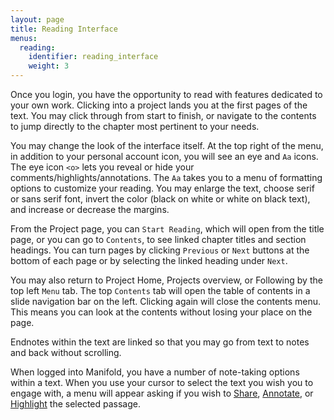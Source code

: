 ```yaml
---
layout: page
title: Reading Interface
menus:
  reading:
    identifier: reading_interface
    weight: 3
---
```


Once you login, you have the opportunity to read with features dedicated to your own work. Clicking into a project lands you at the first pages of the text. You may click through from start to finish, or navigate to the contents to jump directly to the chapter most pertinent to your needs.

You may change the look of the interface itself. At the top right of the menu, in addition to your personal account icon, you will see an eye and `Aa` icons. The eye icon `<o>` lets you reveal or hide your comments/highlights/annotations. The `Aa` takes you to a menu of formatting options to customize your reading. You may enlarge the text, choose serif or sans serif font, invert the color (black on white or white on black text), and increase or decrease the margins.

From the Project page, you can `Start Reading`, which will open from the title page, or you can go to `Contents`, to see linked chapter titles and section headings. You can turn pages by clicking `Previous` or `Next` buttons at the bottom of each page or by selecting the linked heading under `Next`.

You may also return to Project Home, Projects overview, or Following by the top left `Menu` tab. The top `Contents` tab will open the table of contents in a slide navigation bar on the left. Clicking again will close the contents menu. This means you can look at the contents without losing your place on the page.

Endnotes within the text are linked so that you may go from text to notes and back without scrolling.

When logged into Manifold, you have a number of note-taking options within a text. When you use your cursor to select the text you wish you to engage with, a menu will appear asking if you wish to [Share](sharing.html), [Annotate](annotating.html), or [Highlight](highlighting.html) the selected passage.
